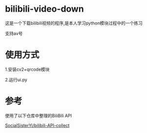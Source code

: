 # bilibili-video-down
这是一个下载bilibili视频的程序,是本人学习python模块过程中的一个练习

支持av号
# 使用方式
  1.安装cv2+qrcode模块
  
  2.运行ui.py

# 参考
使用了以下仓库中整理的BiliBili API

[SocialSisterYi/bilibili-API-collect](https://github.com/SocialSisterYi/bilibili-API-collect) 
